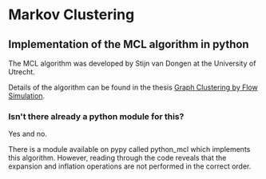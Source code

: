# Markov Clustering

## Implementation of the MCL algorithm in python

The MCL algorithm was developed by Stijn van Dongen at the University of Utrecht.

Details of the algorithm can be found in the thesis [Graph Clustering by Flow Simulation](http://www.library.uu.nl/digiarchief/dip/diss/1895620/inhoud.htm).

### Isn't there already a python module for this?

Yes and no.

There is a module available on pypy called python_mcl which implements this algorithm.
However, reading through the code reveals that the expansion and inflation operations are not performed in the correct order.
 
